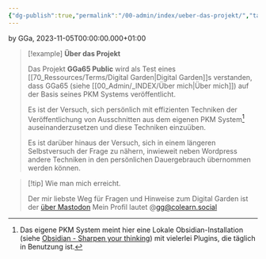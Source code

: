 ```yaml
---
{"dg-publish":true,"permalink":"/00-admin/index/ueber-das-projekt/","tags":["class/admin"],"noteIcon":""}
---
```


by GGa, 2023-11-05T00:00:00.000+01:00 
 

> [!example]   **Über das Projekt**
> 
> Das Projekt **GGa65 Public** wird als Test eines [[70_Ressources/Terms/Digital Garden\|Digital Garden]]s verstanden, dass GGa65 (siehe [[00_Admin/_INDEX/Über mich\|Über mich]]) auf der Basis seines PKM Systems veröffentlicht.
> 
> Es ist der Versuch, sich persönlich mit effizienten Techniken der Veröffentlichung von Ausschnitten aus dem eigenen PKM System[^1] auseinanderzusetzen und diese Techniken einzuüben.
> 
> Es ist darüber hinaus der Versuch, sich in einem längeren Selbstversuch der Frage zu nähern, inwieweit neben Wordpress andere Techniken in den persönlichen Dauergebrauch übernommen werden können.   
>    
  
> [!tip] Wie man mich erreicht.
> 
> Der mir liebste Weg für Fragen und Hinweise zum Digital Garden ist der [über Mastodon](https://colearn.social/@gg) 
> Mein Profil lautet @gg@colearn.social
> 



[^1]: Das eigene PKM System meint hier eine Lokale Obsidian-Installation (siehe [Obsidian - Sharpen your thinking](https://obsidian.md/)) mit vielerlei Plugins, die täglich in Benutzung ist.